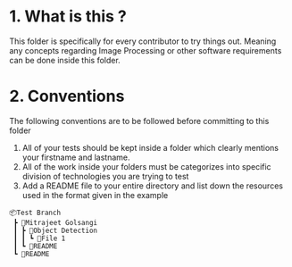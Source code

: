# 1. What is this ?

This folder is specifically for every contributor to try things out. Meaning any concepts regarding Image Processing or other software requirements can be done inside this folder.

# 2. Conventions

The following conventions are to be followed before committing to this folder

1. All of your tests should be kept inside a folder which clearly mentions your firstname and lastname.
2. All of the work inside your folders must be categorizes into specific division of technologies you are trying to test
3. Add a README file to your entire directory and list down the resources used in the format given in the example
```
📦Test Branch
 ┣ 📂Mitrajeet Golsangi
 ┃ ┣ 📂Object Detection
 ┃ ┃ ┗ 📜File 1
 ┃ ┗ 📜README
 ┗ 📜README
```
